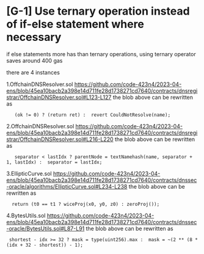 <h1>[G-1] Use ternary operation instead of if-else statement where necessary</h1>

if else statements more has than ternary operations, using ternary operator saves around 400 gas

there are 4 instances

1.OffchainDNSResolver.sol
https://github.com/code-423n4/2023-04-ens/blob/45ea10bacb2a398e14d711fe28d1738271cd7640/contracts/dnsregistrar/OffchainDNSResolver.sol#L123-L127
the blob above can be rewritten as 
```solidity 
   (ok != 0) ? (return ret) :  revert CouldNotResolve(name);
```

2.OffchainDNSResolver.sol
https://github.com/code-423n4/2023-04-ens/blob/45ea10bacb2a398e14d711fe28d1738271cd7640/contracts/dnsregistrar/OffchainDNSResolver.sol#L216-L220
the blob above can be rewritten as 
```solidity 
   separator < lastIdx ? parentNode = textNamehash(name, separator + 1, lastIdx) :  separator = lastIdx;
```

3.EllipticCurve.sol
https://github.com/code-423n4/2023-04-ens/blob/45ea10bacb2a398e14d711fe28d1738271cd7640/contracts/dnssec-oracle/algorithms/EllipticCurve.sol#L234-L238
the blob above can be rewritten as 
```solidity 
  return (t0 == t1 ? wiceProj(x0, y0, z0) : zeroProj());
```

4.BytesUtils.sol
https://github.com/code-423n4/2023-04-ens/blob/45ea10bacb2a398e14d711fe28d1738271cd7640/contracts/dnssec-oracle/BytesUtils.sol#L87-L91
the blob above can be rewritten as 
```solidity 
 shortest - idx >= 32 ? mask = type(uint256).max :  mask = ~(2 ** (8 * (idx + 32 - shortest)) - 1);
```